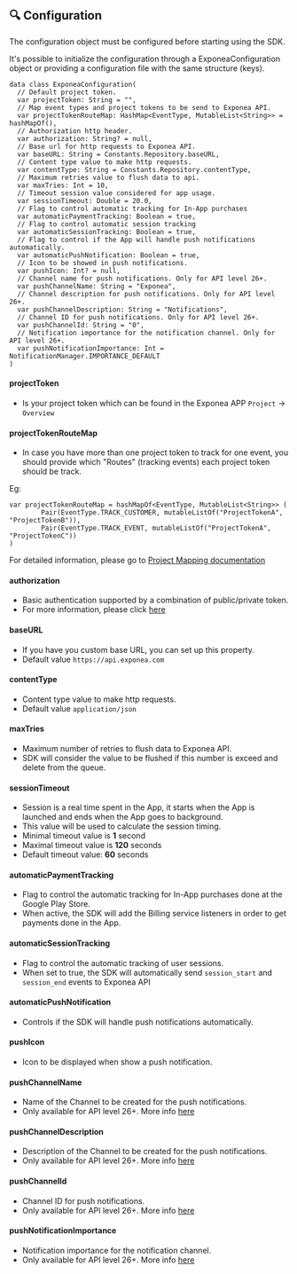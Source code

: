 ## 🔍 Configuration

The configuration object must be configured before starting using the SDK.

It's possible to initialize the configuration through a ExponeaConfiguration object or providing a configuration file with the same structure (keys).

```
data class ExponeaConfiguration(
  // Default project token.
  var projectToken: String = "",
  // Map event types and project tokens to be send to Exponea API.
  var projectTokenRouteMap: HashMap<EventType, MutableList<String>> = hashMapOf(),
  // Authorization http header.
  var authorization: String? = null,
  // Base url for http requests to Exponea API.
  var baseURL: String = Constants.Repository.baseURL,
  // Content type value to make http requests.
  var contentType: String = Constants.Repository.contentType,
  // Maximum retries value to flush data to api.
  var maxTries: Int = 10,
  // Timeout session value considered for app usage.
  var sessionTimeout: Double = 20.0,
  // Flag to control automatic tracking for In-App purchases
  var automaticPaymentTracking: Boolean = true,
  // Flag to control automatic session tracking
  var automaticSessionTracking: Boolean = true,
  // Flag to control if the App will handle push notifications automatically.
  var automaticPushNotification: Boolean = true,
  // Icon to be showed in push notifications.
  var pushIcon: Int? = null,
  // Channel name for push notifications. Only for API level 26+.
  var pushChannelName: String = "Exponea",
  // Channel description for push notifications. Only for API level 26+.
  var pushChannelDescription: String = "Notifications",
  // Channel ID for push notifications. Only for API level 26+.
  var pushChannelId: String = "0",
  // Notification importance for the notification channel. Only for API level 26+.
  var pushNotificationImportance: Int = NotificationManager.IMPORTANCE_DEFAULT
)
```
#### projectToken

* Is your project token which can be found in the Exponea APP ```Project``` -> ```Overview```

#### projectTokenRouteMap

* In case you have more than one project token to track for one event, you should provide which "Routes" (tracking events) each project token should be track.

Eg:

```
var projectTokenRouteMap = hashMapOf<EventType, MutableList<String>> (
        Pair(EventType.TRACK_CUSTOMER, mutableListOf("ProjectTokenA", "ProjectTokenB")),
        Pair(EventType.TRACK_EVENT, mutableListOf("ProjectTokenA", "ProjectTokenC"))
)
```

For detailed information, please go to [Project Mapping documentation](../Documentation/PROJECT_MAPPING.md)

#### authorization

* Basic authentication supported by a combination of public/private token.
* For more information, please click [here](https://developers.exponea.com/v2/reference#basic-authentication)

#### baseURL

* If you have you custom base URL, you can set up this property.
* Default value `https://api.exponea.com`

#### contentType

* Content type value to make http requests.
* Default value `application/json`

#### maxTries

* Maximum number of retries to flush data to Exponea API.
* SDK will consider the value to be flushed if this number is exceed and delete from the queue.

#### sessionTimeout

* Session is a real time spent in the App, it starts when the App is launched and ends when the App goes to background.
* This value will be used to calculate the session timing.
* Minimal timeout value is **1** second
* Maximal timeout value is **120** seconds
* Default timeout value: **60** seconds

#### automaticPaymentTracking

* Flag to control the automatic tracking for In-App purchases done at the Google Play Store.
* When active, the SDK will add the Billing service listeners in order to get payments done in the App.

#### automaticSessionTracking

* Flag to control the automatic tracking of user sessions.
* When set to true, the SDK will
automatically send `session_start` and `session_end` events to Exponea API

#### automaticPushNotification

* Controls if the SDK will handle push notifications automatically.

#### pushIcon

* Icon to be displayed when show a push notification.

#### pushChannelName

* Name of the Channel to be created for the push notifications.
* Only available for API level 26+. More info [here](https://developer.android.com/training/notify-user/channels)

#### pushChannelDescription

* Description of the Channel to be created for the push notifications.
* Only available for API level 26+. More info [here](https://developer.android.com/training/notify-user/channels)

#### pushChannelId

* Channel ID for push notifications.
* Only available for API level 26+. More info [here](https://developer.android.com/training/notify-user/channels)

#### pushNotificationImportance

* Notification importance for the notification channel.
* Only available for API level 26+. More info [here](https://developer.android.com/training/notify-user/channels)
